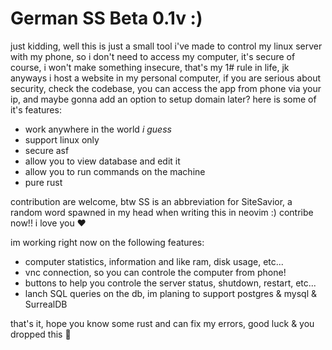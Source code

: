 # German SS Beta 0.1v :)
just kidding, well this is just a small tool i've made to control my linux server with my phone, so i don't need to access my computer, it's secure of course, i won't make something insecure, that's my 1# rule in life, jk anyways i host a website in my personal computer, if you are serious about security, check the codebase, you can access the app from phone via your ip, and maybe gonna add an option to setup domain later? here is some of it's features:

- work anywhere in the world *i guess*
- support linux only
- secure asf
- allow you to view database and edit it
- allow you to run commands on the machine
- pure rust

contribution are welcome, btw SS is an abbreviation for SiteSavior, a random word spawned in my head when writing this in neovim :) contribe now!! i love you ❤️

im working right now on the following features:

- computer statistics, information and like ram, disk usage, etc...
- vnc connection, so you can controle the computer from phone!
- buttons to help you controle the server status, shutdown, restart, etc...
- lanch SQL queries on the db, im planing to support postgres & mysql & SurrealDB

that's it, hope you know some rust and can fix my errors, good luck & you dropped this 👑
